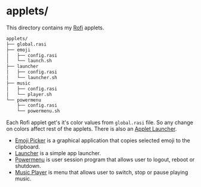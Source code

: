 # applets/

This directory contains my <a href="https://github.com/davatorium/rofi">Rofi</a> applets.

```sh
applets/
├── global.rasi
├── emoji
│   ├── config.rasi
│   └── launch.sh
├── launcher
│   ├── config.rasi
│   └── launcher.sh
├── music
│   ├── config.rasi
│   └── player.sh
└── powermenu
    ├── config.rasi
    └── powermenu.sh
```
Each Rofi applet get's it's color values from `global.rasi` file. So any change
  on colors affect rest of the applets. There is also an <a href="../bin/applet">Applet Launcher</a>.

- <a href="emoji/launch.sh">Emoji Picker</a> is a graphical application that copies
  selected emoji to the clipboard.
- <a href="launcher/launch.sh">Launcher</a> is a simple app launcher.
- <a href="powermenu/launch.sh">Powermenu</a> is user session program that allows
  user to logout, reboot or shutdown.
- <a href="music/launch.sh">Music Player</a> is menu that allows user to switch,
  stop or pause playing music.
